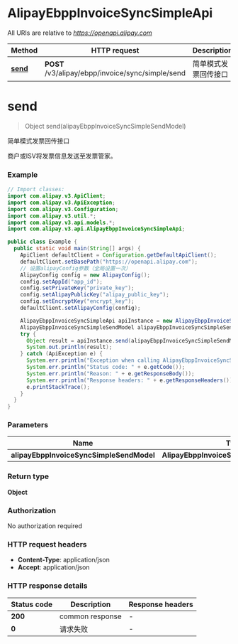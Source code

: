 # AlipayEbppInvoiceSyncSimpleApi

All URIs are relative to *https://openapi.alipay.com*

| Method | HTTP request | Description |
|------------- | ------------- | -------------|
| [**send**](AlipayEbppInvoiceSyncSimpleApi.md#send) | **POST** /v3/alipay/ebpp/invoice/sync/simple/send | 简单模式发票回传接口 |


<a name="send"></a>
# **send**
> Object send(alipayEbppInvoiceSyncSimpleSendModel)

简单模式发票回传接口

商户或ISV将发票信息发送至发票管家。

### Example
```java
// Import classes:
import com.alipay.v3.ApiClient;
import com.alipay.v3.ApiException;
import com.alipay.v3.Configuration;
import com.alipay.v3.util.*;
import com.alipay.v3.api.models.*;
import com.alipay.v3.api.AlipayEbppInvoiceSyncSimpleApi;

public class Example {
  public static void main(String[] args) {
    ApiClient defaultClient = Configuration.getDefaultApiClient();
    defaultClient.setBasePath("https://openapi.alipay.com");
    // 设置alipayConfig参数（全局设置一次）
    AlipayConfig config = new AlipayConfig();
    config.setAppId("app_id");
    config.setPrivateKey("private_key");
    config.setAlipayPublicKey("alipay_public_key");
    config.setEncryptKey("encrypt_key");
    defaultClient.setAlipayConfig(config);

    AlipayEbppInvoiceSyncSimpleApi apiInstance = new AlipayEbppInvoiceSyncSimpleApi(defaultClient);
    AlipayEbppInvoiceSyncSimpleSendModel alipayEbppInvoiceSyncSimpleSendModel = new AlipayEbppInvoiceSyncSimpleSendModel(); // AlipayEbppInvoiceSyncSimpleSendModel | 
    try {
      Object result = apiInstance.send(alipayEbppInvoiceSyncSimpleSendModel);
      System.out.println(result);
    } catch (ApiException e) {
      System.err.println("Exception when calling AlipayEbppInvoiceSyncSimpleApi#send");
      System.err.println("Status code: " + e.getCode());
      System.err.println("Reason: " + e.getResponseBody());
      System.err.println("Response headers: " + e.getResponseHeaders());
      e.printStackTrace();
    }
  }
}
```

### Parameters

| Name | Type | Description  | Notes |
|------------- | ------------- | ------------- | -------------|
| **alipayEbppInvoiceSyncSimpleSendModel** | **AlipayEbppInvoiceSyncSimpleSendModel**|  | [optional] |

### Return type

**Object**

### Authorization

No authorization required

### HTTP request headers

 - **Content-Type**: application/json
 - **Accept**: application/json

### HTTP response details
| Status code | Description | Response headers |
|-------------|-------------|------------------|
| **200** | common response |  -  |
| **0** | 请求失败 |  -  |

